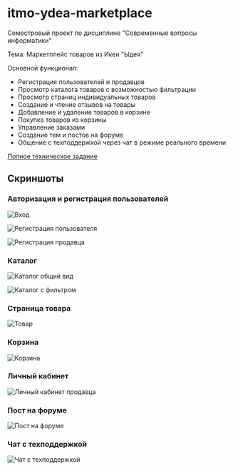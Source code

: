 # itmo-ydea-marketplace

Семестровый проект по дисциплине "Современные вопросы информатики"

Тема: Маркетплейс товаров из Икеи "Ыдея"

Основной функционал:

- Регистрация пользователей и продавцов
- Просмотр каталога товаров с возможностью фильтрации
- Просмотр страниц индивидуальных товаров
- Создание и чтение отзывов на товары
- Добавление и удаление товаров в корзине
- Покупка товаров из корзины
- Управление заказами
- Создание тем и постов на форуме
- Общение с техподдержкой через чат в режиме реального времени

[Полное техническое задание](/docs/ТЗ.md)

## Скриншоты

### Авторизация и регистрация пользователей

![Вход](/docs/screenshots/Вход.png)

![Регистрация пользователя](/docs/screenshots/Регистрация%20пользователя.png)

![Регистрация продавца](/docs/screenshots/Регистрация%20продавца.png)

### Каталог

![Каталог общий вид](/docs/screenshots/Каталог%20общий%20вид.png)

![Каталог с фильтром](docs/screenshots/Каталог%20с%20фильтром.png)

### Страница товара

![Товар](/docs/screenshots/Товар.png)

### Корзина

![Корзина](/docs/screenshots/Корзина.png)

### Личный кабинет

![Личный кабинет продавца](/docs/screenshots/Личный%20кабинет%20продавца.png)

### Пост на форуме

![Пост на форуме](/docs/screenshots/Пост%20на%20форуме.png)

### Чат с техподдержкой

![Чат с техподдержкой](/docs/screenshots/Чат%20с%20техподдержкой.png)
